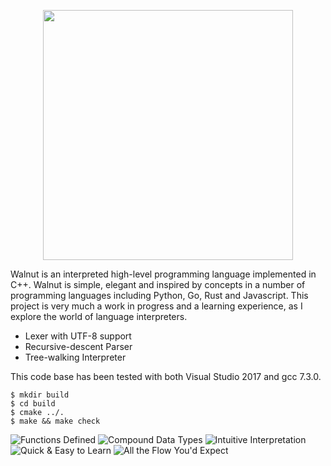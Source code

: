 <p align="center">
  <img src ="https://i.imgur.com/1sGgx4z.png" width="400" />
</p>

Walnut is an interpreted high-level programming language implemented in C++. Walnut is simple, elegant and inspired by concepts in a number of programming languages including Python, Go, Rust and Javascript. This project is very much a work in progress and a learning experience, as I explore the world of language interpreters. 

* Lexer with UTF-8 support
* Recursive-descent Parser
* Tree-walking Interpreter

This code base has been tested with both Visual Studio 2017 and gcc 7.3.0. 

```console
$ mkdir build
$ cd build
$ cmake ../.
$ make && make check
```

<img src="https://i.imgur.com/exchDSn.png" alt="Functions Defined"/>

<img src="https://i.imgur.com/qkRegHZ.png" alt="Compound Data Types"/>

<img src="https://i.imgur.com/njNDpY1.png" alt="Intuitive Interpretation"/>

<img src="https://i.imgur.com/Vz9gcaS.png" alt="Quick & Easy to Learn"/>

<img src="https://i.imgur.com/3boEIEb.png" alt="All the Flow You'd Expect"/>